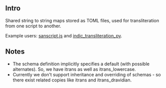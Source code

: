 ## Intro
Shared string to string maps stored as TOML files, used for transliteration from one script to another.

Example users: [sanscript.js](https://github.com/indic-transliteration/sanscript.js) and [indic_transliteration_py](https://github.com/indic-transliteration/indic-transliteration_py).

## Notes
- The schema definition implicitly specifies a default (with possible alternates). So, we have itrans as well as itrans_lowercase.
- Currently we don't support inheritance and overriding of schemas - so there exist related copies like itrans and itrans_dravidian.
